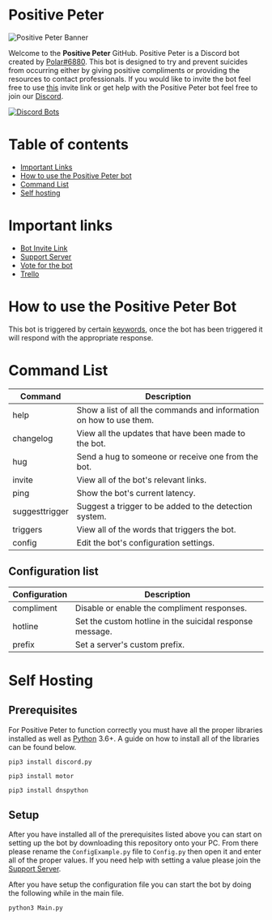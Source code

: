 
# **Positive Peter**

![Positive Peter Banner](https://cdn.discordapp.com/attachments/651676721027743754/665786771228983327/SPB.png)

Welcome to the **Positive Peter** GitHub. Positive Peter is a Discord bot created by [Polar#6880](https://discordapp.com/users/619284841187246090). This bot is designed to try and prevent suicides from occurring either by giving positive compliments or providing the resources to contact professionals. If you would like to invite the bot feel free to use [this](https://discordapp.com/api/oauth2/authorize?client_id=649535694145847301&permissions=26688&scope=bot) invite link or get help with the Positive Peter bot feel free to join our [Discord](https://discord.gg/VwMWj2B).

[![Discord Bots](https://top.gg/api/widget/696257723808874496.svg)](https://top.gg/bot/696257723808874496)

# Table of contents

- [Important Links](https://github.com/xPolar/PositivePeter#important-links)
- [How to use the Positive Peter bot](https://github.com/xPolar/PositivePeter#how-to-use-the-positive-peter-bot)
- [Command List](https://github.com/xPolar/PositivePeter#command-list)
- [Self hosting](https://github.com/xPolar/PositivePeter#self-hosting)

# Important links
- [Bot Invite Link](https://discordapp.com/api/oauth2/authorize?client_id=696257723808874496&permissions=26688&scope=bot)
- [Support Server](https://discord.gg/VwMWj2B)
- [Vote for the bot](https://top.gg/bot/696257723808874496/vote)
- [Trello](https://trello.com/b/7xd2iXJB)

# How to use the Positive Peter Bot
This bot is triggered by certain [keywords](https://github.com/xPolar/PositivePeter/wiki/Triggers), once the bot has been triggered it will respond with the appropriate response.

# Command List
| Command | Description |
| ------- | ----------- |
| help | Show a list of all the commands and information on how to use them. |
| changelog | View all the updates that have been made to the bot. |
| hug | Send a hug to someone or receive one from the bot. |
| invite | View all of the bot's relevant links. |
| ping | Show the bot's current latency. |
| suggesttrigger | Suggest a trigger to be added to the detection system. |
| triggers | View all of the words that triggers the bot. |
| config | Edit the bot's configuration settings. |

## Configuration list

| Configuration | Description |
| ------------- | ----------- |
| compliment | Disable or enable the compliment responses. |
| hotline | Set the custom hotline in the suicidal response message. |
| prefix | Set a server's custom prefix. |

# Self Hosting

## Prerequisites
For Positive Peter to function correctly you must have all the proper libraries installed as well as [Python](https://www.python.org/downloads/release/python-381/) 3.6+. A guide on how to install all of the libraries can be found below.

```
pip3 install discord.py
```
```
pip3 install motor
```
```
pip3 install dnspython
```

## Setup
After you have installed all of the prerequisites listed above you can start on setting up the bot by downloading this repository onto your PC. From there please rename the `ConfigExample.py` file to `Config.py` then open it and enter all of the proper values. If you need help with setting a value please join the [Support Server](https://discord.gg/VwMWj2B).

After you have setup the configuration file you can start the bot by doing the following while in the main file.
```
python3 Main.py
```
